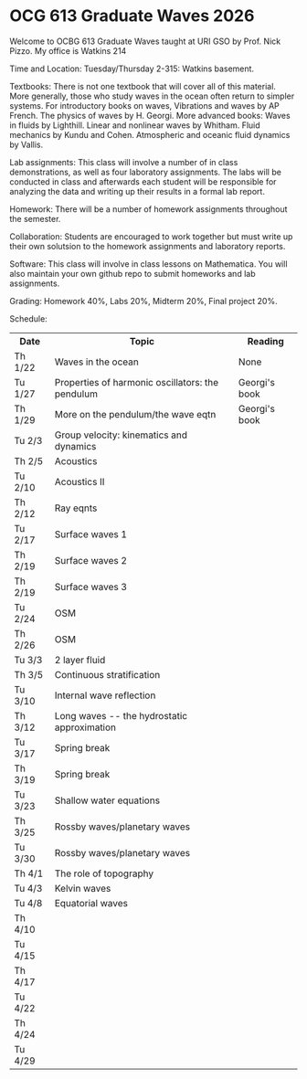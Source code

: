 # OCG 613 Graduate Waves 2026

Welcome to OCBG 613 Graduate Waves taught at URI GSO by Prof. Nick Pizzo. My office is Watkins 214

Time and Location: Tuesday/Thursday 2-315: Watkins basement. 

Textbooks: There is not one textbook that will cover all of this material. More generally, those who study waves in the ocean often return to simpler systems. For introductory books on waves, 
Vibrations and waves by AP French. The physics of waves by H. Georgi. 
More advanced books: Waves in fluids by Lighthill. Linear and nonlinear waves by Whitham. Fluid mechanics by Kundu and Cohen. Atmospheric and oceanic fluid dynamics by Vallis. 

Lab assignments: This class will involve a number of in class demonstrations, as well as four laboratory assignments. The labs will be conducted in class and afterwards each student will be responsible for analyzing the data and writing up their results in a formal lab report. 

Homework: There will be a number of homework assignments throughout the semester. 

Collaboration: Students are encouraged to work together but must write up their own solutsion to the homework assignments and laboratory reports. 

Software: This class will involve in class lessons on Mathematica. You will also maintain your own github repo to submit homeworks and lab assignments. 

Grading: Homework 40%, Labs 20%, Midterm 20%, Final project 20%. 

Schedule:

  <table>
  <tr>
    <th>Date</th>
    <th>Topic</th>
    <th>Reading</th>
  </tr>
  <tr>
    <td>Th 1/22</td>
    <td>Waves in the ocean</td>
    <td>None</td>
  </tr>
  <tr>
    <td>Tu 1/27 </td>
    <td>Properties of harmonic oscillators: the pendulum </td>
    <td> Georgi's book </td>
  </tr>
    <tr>
    <td>Th 1/29 </td>
    <td>More on the pendulum/the wave eqtn  </td>
    <td> Georgi's book </td>
  </tr>
  <tr>
    <td>Tu 2/3</td>
    <td> Group velocity: kinematics and dynamics </td>
    <td></td>
  </tr>
    <tr>
    <td>Th 2/5</td>
    <td> Acoustics </td>
    <td></td>
  </tr>
    <tr>
    <td>Tu 2/10</td>
    <td> Acoustics II </td>
    <td></td>
     <tr>
    <td>Th 2/12</td>
    <td> Ray eqnts </td>
    <td></td>
  </tr>
    <tr>
    <td>Tu 2/17</td>
    <td> Surface waves 1 </td>
    <td></td>
  </tr>
     <tr>
    <td>Th 2/19</td>
    <td> Surface waves 2 </td>
    <td></td>
  </tr>
        <tr>
    <td>Th 2/19 </td>
    <td> Surface waves 3 </td>
    <td></td>
  </tr>
        <tr>
    <td>Tu 2/24</td>
    <td> OSM </td>
    <td></td>
  </tr>
    <tr>
    <td>Th 2/26</td>
    <td> OSM </td>
    <td></td>
  </tr>
    <tr>
    <td>Tu 3/3</td>
    <td> 2 layer fluid </td>
    <td></td>
  </tr>
        <tr>
    <td>Th 3/5</td>
    <td> Continuous stratification </td>
    <td></td>
  </tr>
        <tr>
    <td>Tu 3/10</td>
    <td> Internal wave reflection </td>
    <td></td>
  </tr>
        <tr>
    <td>Th 3/12</td>
    <td> Long waves -- the hydrostatic approximation </td>
    <td></td>
  </tr>
        <tr>
    <td>Tu 3/17</td>
    <td> Spring break </td>
    <td></td>
  </tr>
        <tr>
    <td>Th 3/19</td>
    <td> Spring break </td>
    <td></td>
  </tr>
        <tr>
    <td>Tu 3/23</td>
    <td> Shallow water equations </td>
    <td></td>
  </tr>
    <tr>
    <td>Th 3/25</td>
    <td> Rossby waves/planetary waves </td>
    <td></td>
        <tr>
    <td>Tu 3/30</td>
    <td> Rossby waves/planetary waves </td>
    <td></td>
  </tr>
      <tr>
    <td>Th 4/1</td>
    <td> The role of topography </td>
    <td></td>
  </tr>
          <tr>
    <td>Tu 4/3</td>
    <td> Kelvin waves </td>
    <td></td>
  </tr>
    <tr>
    <td>Tu 4/8</td>
    <td> Equatorial waves </td>
    <td></td>
  </tr>
        <tr>
    <td>Th 4/10</td>
    <td> </td>
    <td></td>
  </tr>
            <tr>
    <td>Tu 4/15</td>
    <td> </td>
    <td></td>
  </tr>
            <tr>
    <td>Th 4/17</td>
    <td> </td>
    <td></td>
  </tr>
            <tr>
    <td>Tu 4/22</td>
    <td> </td>
    <td></td>
  </tr>
            <tr>
    <td>Th 4/24</td>
    <td> </td>
    <td></td>
  </tr>
            <tr>
    <td>Tu 4/29</td>
    <td> </td>
    <td></td>
  </tr>
</table>

